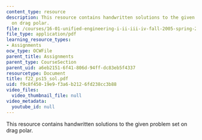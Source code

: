```yaml
---
content_type: resource
description: This resource contains handwritten solutions to the given problem set
  on drag polar.
file: /courses/16-01-unified-engineering-i-ii-iii-iv-fall-2005-spring-2006/f9c8f45019e9f3a6b2126fd238cc3b88_f22_ps15_sol.pdf
file_type: application/pdf
learning_resource_types:
- Assignments
ocw_type: OCWFile
parent_title: Assignments
parent_type: CourseSection
parent_uid: a6eb2151-6f41-806d-94ff-dc83eb5f4337
resourcetype: Document
title: f22_ps15_sol.pdf
uid: f9c8f450-19e9-f3a6-b212-6fd238cc3b88
video_files:
  video_thumbnail_file: null
video_metadata:
  youtube_id: null
---
```

This resource contains handwritten solutions to the given problem set on drag polar.

